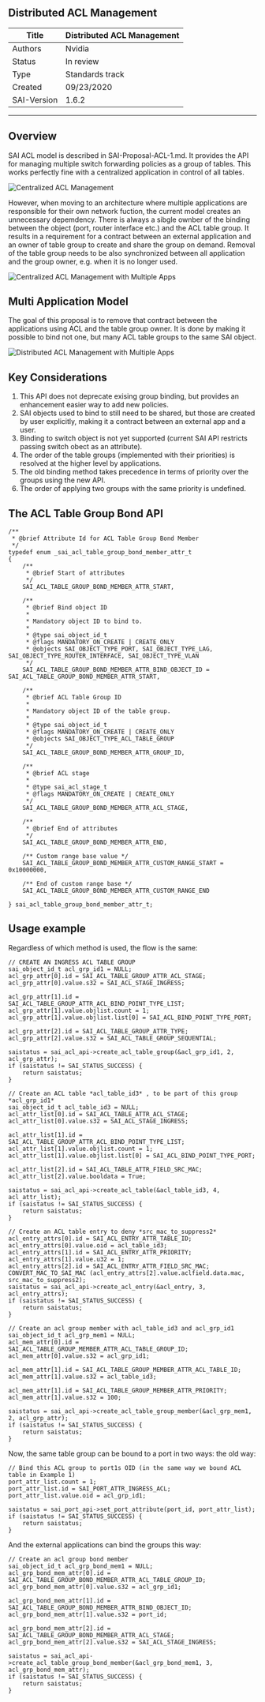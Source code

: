 Distributed ACL Management
-------------------------------------------------------------------------------
 Title       | Distributed ACL Management
-------------|-----------------------------------------------------------------
 Authors     | Nvidia
 Status      | In review
 Type        | Standards track
 Created     | 09/23/2020
 SAI-Version | 1.6.2
-------------------------------------------------------------------------------

## Overview
SAI ACL model is described in SAI-Proposal-ACL-1.md.
It provides the API for managing multiple switch forwarding policies as a group of tables.
This works perfectly fine with a centralized application in control of all tables.

![Centralized ACL Management](figures/FIXME.png)

However, when moving to an architecture where multiple applications are responsible for their own network fuction, the current model creates an unnecessary depemdency.
There is always a sibgle ownber of the binding between the object (port, router interface etc.) and the ACL table group.
It results in a requirement for a contract between an external application and an owner of table group to create and share the group on demand.
Removal of the table group needs to be also synchronized between all application and the group owner, e.g. when it is no longer used.

![Centralized ACL Management with Multiple Apps](figures/FIXME.png)

## Multi Application Model

The goal of this proposal is to remove that contract between the applications using ACL and the table group owner.
It is done by making it possible to bind not one, but many ACL table groups to the same SAI object.

![Distributed ACL Management with Multiple Apps](figures/FIXME.png)

## Key Considerations

1. This API does not deprecate exising group binding, but provides an enhancement easier way to add new policies.
2. SAI objects used to bind to still need to be shared, but those are created by user explicitly, making it a contract between an external app and a user.
3. Binding to switch object is not yet supported (current SAI API restricts passing switch obect as an attribute).
4. The order of the table groups (implemented with their priorities) is resolved at the higher level by applications.
5. The old binding method takes precedence in terms of priority over the groups using the new API.
6. The order of applying two groups with the same priority is undefined.

## The ACL Table Group Bond API

    /**
     * @brief Attribute Id for ACL Table Group Bond Member
     */
    typedef enum _sai_acl_table_group_bond_member_attr_t
    {
        /**
         * @brief Start of attributes
         */
        SAI_ACL_TABLE_GROUP_BOND_MEMBER_ATTR_START,

        /**
         * @brief Bind object ID
         *
         * Mandatory object ID to bind to.
         *
         * @type sai_object_id_t
         * @flags MANDATORY_ON_CREATE | CREATE_ONLY
         * @objects SAI_OBJECT_TYPE_PORT, SAI_OBJECT_TYPE_LAG, SAI_OBJECT_TYPE_ROUTER_INTERFACE, SAI_OBJECT_TYPE_VLAN
         */
        SAI_ACL_TABLE_GROUP_BOND_MEMBER_ATTR_BIND_OBJECT_ID = SAI_ACL_TABLE_GROUP_BOND_MEMBER_ATTR_START,

        /**
         * @brief ACL Table Group ID
         *
         * Mandatory object ID of the table group.
         *
         * @type sai_object_id_t
         * @flags MANDATORY_ON_CREATE | CREATE_ONLY
         * @objects SAI_OBJECT_TYPE_ACL_TABLE_GROUP
         */
        SAI_ACL_TABLE_GROUP_BOND_MEMBER_ATTR_GROUP_ID,

        /**
         * @brief ACL stage
         *
         * @type sai_acl_stage_t
         * @flags MANDATORY_ON_CREATE | CREATE_ONLY
         */
        SAI_ACL_TABLE_GROUP_BOND_MEMBER_ATTR_ACL_STAGE,

        /**
         * @brief End of attributes
         */
        SAI_ACL_TABLE_GROUP_BOND_MEMBER_ATTR_END,

        /** Custom range base value */
        SAI_ACL_TABLE_GROUP_BOND_MEMBER_ATTR_CUSTOM_RANGE_START = 0x10000000,

        /** End of custom range base */
        SAI_ACL_TABLE_GROUP_BOND_MEMBER_ATTR_CUSTOM_RANGE_END

    } sai_acl_table_group_bond_member_attr_t;

## Usage example

Regardless of which method is used, the flow is the same:


    // CREATE AN INGRESS ACL TABLE GROUP
    sai_object_id_t acl_grp_id1 = NULL;
    acl_grp_attr[0].id = SAI_ACL_TABLE_GROUP_ATTR_ACL_STAGE;
    acl_grp_attr[0].value.s32 = SAI_ACL_STAGE_INGRESS;

    acl_grp_attr[1].id = SAI_ACL_TABLE_GROUP_ATTR_ACL_BIND_POINT_TYPE_LIST;
    acl_grp_attr[1].value.objlist.count = 1;
    acl_grp_attr[1].value.objlist.list[0] = SAI_ACL_BIND_POINT_TYPE_PORT;

    acl_grp_attr[2].id = SAI_ACL_TABLE_GROUP_ATTR_TYPE;
    acl_grp_attr[2].value.s32 = SAI_ACL_TABLE_GROUP_SEQUENTIAL;

    saistatus = sai_acl_api->create_acl_table_group(&acl_grp_id1, 2, acl_grp_attr);
    if (saistatus != SAI_STATUS_SUCCESS) {
        return saistatus;
    }

    // Create an ACL table *acl_table_id3* , to be part of this group *acl_grp_id1*
    sai_object_id_t acl_table_id3 = NULL;
    acl_attr_list[0].id = SAI_ACL_TABLE_ATTR_ACL_STAGE;
    acl_attr_list[0].value.s32 = SAI_ACL_STAGE_INGRESS;

    acl_attr_list[1].id = SAI_ACL_TABLE_GROUP_ATTR_ACL_BIND_POINT_TYPE_LIST;
    acl_attr_list[1].value.objlist.count = 1;
    acl_attr_list[1].value.objlist.list[0] = SAI_ACL_BIND_POINT_TYPE_PORT;

    acl_attr_list[2].id = SAI_ACL_TABLE_ATTR_FIELD_SRC_MAC;
    acl_attr_list[2].value.booldata = True;

    saistatus = sai_acl_api->create_acl_table(&acl_table_id3, 4, acl_attr_list);
    if (saistatus != SAI_STATUS_SUCCESS) {
        return saistatus;
    }
   
    // Create an ACL table entry to deny *src_mac_to_suppress2*
    acl_entry_attrs[0].id = SAI_ACL_ENTRY_ATTR_TABLE_ID;
    acl_entry_attrs[0].value.oid = acl_table_id3;
    acl_entry_attrs[1].id = SAI_ACL_ENTRY_ATTR_PRIORITY;
    acl_entry_attrs[1].value.u32 = 1;
    acl_entry_attrs[2].id = SAI_ACL_ENTRY_ATTR_FIELD_SRC_MAC;
    CONVERT_MAC_TO_SAI_MAC (acl_entry_attrs[2].value.aclfield.data.mac, src_mac_to_suppress2);
    saistatus = sai_acl_api->create_acl_entry(&acl_entry, 3, acl_entry_attrs);
    if (saistatus != SAI_STATUS_SUCCESS) {
        return saistatus;
    }
  
    // Create an acl group member with acl_table_id3 and acl_grp_id1
    sai_object_id_t acl_grp_mem1 = NULL;
    acl_mem_attr[0].id = SAI_ACL_TABLE_GROUP_MEMBER_ATTR_ACL_TABLE_GROUP_ID;
    acl_mem_attr[0].value.s32 = acl_grp_id1;

    acl_mem_attr[1].id = SAI_ACL_TABLE_GROUP_MEMBER_ATTR_ACL_TABLE_ID;
    acl_mem_attr[1].value.s32 = acl_table_id3;

    acl_mem_attr[1].id = SAI_ACL_TABLE_GROUP_MEMBER_ATTR_PRIORITY;
    acl_mem_attr[1].value.s32 = 100;

    saistatus = sai_acl_api->create_acl_table_group_member(&acl_grp_mem1, 2, acl_grp_attr);
    if (saistatus != SAI_STATUS_SUCCESS) {
        return saistatus;
    }

Now, the same table group can be bound to a port in two ways: the old way:
    
    // Bind this ACL group to port1s OID (in the same way we bound ACL table in Example 1)
    port_attr_list.count = 1;
    port_attr_list.id = SAI_PORT_ATTR_INGRESS_ACL;
    port_attr_list.value.oid = acl_grp_id1;
    
    saistatus = sai_port_api->set_port_attribute(port_id, port_attr_list);
    if (saistatus != SAI_STATUS_SUCCESS) {
        return saistatus;
    }

And the external applications can bind the groups this way:

    // Create an acl group bond member
    sai_object_id_t acl_grp_bond_mem1 = NULL;
    acl_grp_bond_mem_attr[0].id = SAI_ACL_TABLE_GROUP_BOND_MEMBER_ATTR_ACL_TABLE_GROUP_ID;
    acl_grp_bond_mem_attr[0].value.s32 = acl_grp_id1;
    
    acl_grp_bond_mem_attr[1].id = SAI_ACL_TABLE_GROUP_BOND_MEMBER_ATTR_BIND_OBJECT_ID;
    acl_grp_bond_mem_attr[1].value.s32 = port_id;
    
    acl_grp_bond_mem_attr[2].id = SAI_ACL_TABLE_GROUP_BOND_MEMBER_ATTR_ACL_STAGE;
    acl_grp_bond_mem_attr[2].value.s32 = SAI_ACL_STAGE_INGRESS;
    
    saistatus = sai_acl_api->create_acl_table_group_bond_member(&acl_grp_bond_mem1, 3, acl_grp_bond_mem_attr);
    if (saistatus != SAI_STATUS_SUCCESS) {
        return saistatus;
    }
